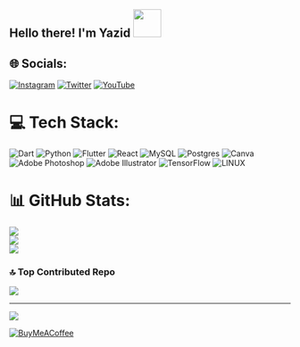 <h2 align="left">Hello there! I'm Yazid <img src="https://emojis.slackmojis.com/emojis/images/1577305505/7373/hand_wave.gif?1577305505" width="50" </h2>


## 🌐 Socials:
[![Instagram](https://img.shields.io/badge/Instagram-%23E4405F.svg?logo=Instagram&logoColor=white)](https://instagram.com/y_4z1d) [![Twitter](https://img.shields.io/badge/Twitter-%231DA1F2.svg?logo=Twitter&logoColor=white)](https://twitter.com/y_4z1d) [![YouTube](https://img.shields.io/badge/YouTube-%23FF0000.svg?logo=YouTube&logoColor=white)](https://youtube.com/@y_4z1d) 

# 💻 Tech Stack:
![Dart](https://img.shields.io/badge/dart-%230175C2.svg?style=for-the-badge&logo=dart&logoColor=white) ![Python](https://img.shields.io/badge/python-3670A0?style=for-the-badge&logo=python&logoColor=ffdd54) ![Flutter](https://img.shields.io/badge/Flutter-%2302569B.svg?style=for-the-badge&logo=Flutter&logoColor=white) ![React](https://img.shields.io/badge/react-%2320232a.svg?style=for-the-badge&logo=react&logoColor=%2361DAFB) ![MySQL](https://img.shields.io/badge/mysql-%2300f.svg?style=for-the-badge&logo=mysql&logoColor=white) ![Postgres](https://img.shields.io/badge/postgres-%23316192.svg?style=for-the-badge&logo=postgresql&logoColor=white) ![Canva](https://img.shields.io/badge/Canva-%2300C4CC.svg?style=for-the-badge&logo=Canva&logoColor=white) ![Adobe Photoshop](https://img.shields.io/badge/adobephotoshop-%2331A8FF.svg?style=for-the-badge&logo=adobephotoshop&logoColor=white) ![Adobe Illustrator](https://img.shields.io/badge/adobeillustrator-%23FF9A00.svg?style=for-the-badge&logo=adobeillustrator&logoColor=white) ![TensorFlow](https://img.shields.io/badge/TensorFlow-%23FF6F00.svg?style=for-the-badge&logo=TensorFlow&logoColor=white) ![LINUX](https://img.shields.io/badge/Linux-FCC624?style=for-the-badge&logo=linux&logoColor=black)
# 📊 GitHub Stats:
![](https://github-readme-stats.vercel.app/api?username=y4z1d&theme=dark&hide_border=false&include_all_commits=true&count_private=true)<br/>
![](https://github-readme-streak-stats.herokuapp.com/?user=y4z1d&theme=dark&hide_border=false)<br/>
![](https://github-readme-stats.vercel.app/api/top-langs/?username=y4z1d&theme=dark&hide_border=false&include_all_commits=true&count_private=true&layout=compact)

<!-- ## 🐦 Latest Tweet
[![](https://gtce.itsvg.in/api?username=y_4z1d)](https://github.com/VishwaGauravIn/github-twitter-card-embed) -->

### 🔝 Top Contributed Repo
![](https://github-contributor-stats.vercel.app/api?username=y4z1d&limit=5&theme=nord&combine_all_yearly_contributions=true)

---
[![](https://visitcount.itsvg.in/api?id=y4z1d&icon=2&color=12)](https://visitcount.itsvg.in)

<!--   ## 💰 You can help me by Donating -->
  [![BuyMeACoffee](https://img.shields.io/badge/Buy%20Me%20a%20Coffee-ffdd00?style=for-the-badge&logo=buy-me-a-coffee&logoColor=black)](https://buymeacoffee.com/y4z1d) 

  
<!-- Proudly created with GPRM ( https://gprm.itsvg.in ) -->
